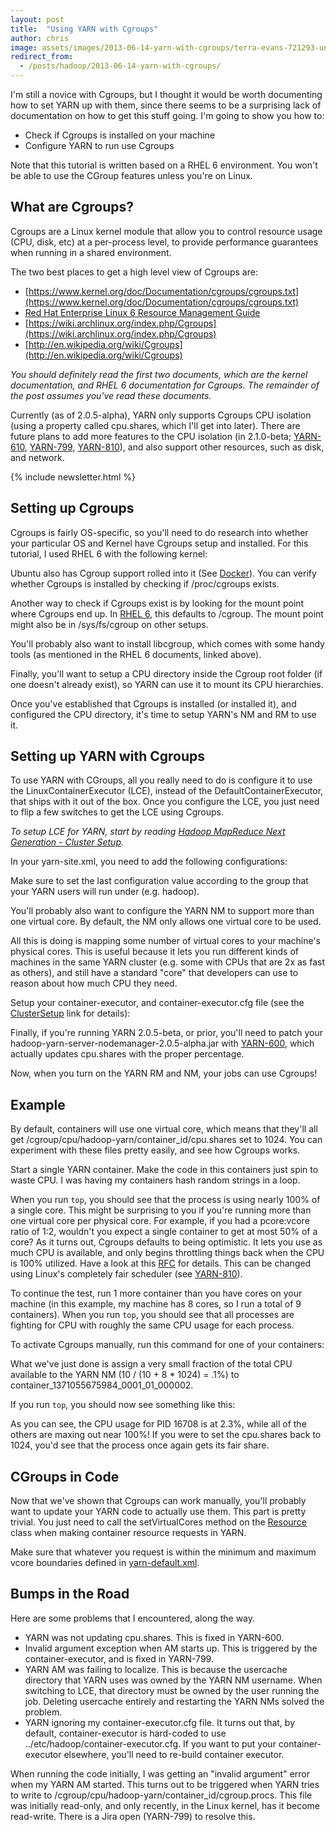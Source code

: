 ```yaml
---
layout: post
title:  "Using YARN with Cgroups"
author: chris
image: assets/images/2013-06-14-yarn-with-cgroups/terra-evans-721293-unsplash.jpg
redirect_from:
  - /posts/hadoop/2013-06-14-yarn-with-cgroups/
---
```


I'm still a novice with Cgroups, but I thought it would be worth documenting how to set YARN up with them, since there seems to be a surprising lack of documentation on how to get this stuff going. I'm going to show you how to:

* Check if Cgroups is installed on your machine
* Configure YARN to run use Cgroups

Note that this tutorial is written based on a RHEL 6 environment. You won't be able to use the CGroup features unless you're on Linux.

## What are Cgroups?

Cgroups are a Linux kernel module that allow you to control resource usage (CPU, disk, etc) at a per-process level, to provide performance guarantees when running in a shared environment.

The two best places to get a high level view of Cgroups are:

* [https://www.kernel.org/doc/Documentation/cgroups/cgroups.txt](https://www.kernel.org/doc/Documentation/cgroups/cgroups.txt)
* [Red Hat Enterprise Linux 6 Resource Management Guide](https://access.redhat.com/site/documentation/en-US/Red_Hat_Enterprise_Linux/6/pdf/Resource_Management_Guide/Red_Hat_Enterprise_Linux-6-Resource_Management_Guide-en-US.pdf)
* [https://wiki.archlinux.org/index.php/Cgroups](https://wiki.archlinux.org/index.php/Cgroups)
* [http://en.wikipedia.org/wiki/Cgroups](http://en.wikipedia.org/wiki/Cgroups)

*You should definitely read the first two documents, which are the kernel documentation, and RHEL 6 documentation for Cgroups. The remainder of the post assumes you've read these documents.*

Currently (as of 2.0.5-alpha), YARN only supports Cgroups CPU isolation (using a property called cpu.shares, which I'll get into later). There are future plans to add more features to the CPU isolation (in 2.1.0-beta; [YARN-610](https://issues.apache.org/jira/browse/YARN-600), [YARN-799](https://issues.apache.org/jira/browse/YARN-799), [YARN-810](https://issues.apache.org/jira/browse/YARN-810)), and also support other resources, such as disk, and network.

{% include newsletter.html %}

## Setting up Cgroups

Cgroups is fairly OS-specific, so you'll need to do research into whether your particular OS and Kernel have Cgroups setup and installed. For this tutorial, I used RHEL 6 with the following kernel:

<script src="https://gist.github.com/5784586.js"> </script>

Ubuntu also has Cgroup support rolled into it (See [Docker](http://www.docker.io/)). You can verify whether Cgroups is installed by checking if /proc/cgroups exists.

<script src="https://gist.github.com/5784621.js"> </script>

Another way to check if Cgroups exist is by looking for the mount point where Cgroups end up. In [RHEL 6](https://access.redhat.com/site/documentation/en-US/Red_Hat_Enterprise_Linux/6/pdf/Resource_Management_Guide/Red_Hat_Enterprise_Linux-6-Resource_Management_Guide-en-US.pdf), this defaults to /cgroup. The mount point might also be in /sys/fs/cgroup on other setups.

You'll probably also want to install libcgroup, which comes with some handy tools (as mentioned in the RHEL 6 documents, linked above).

<script src="https://gist.github.com/5784697.js"> </script>

Finally, you'll want to setup a CPU directory inside the Cgroup root folder (if one doesn't already exist), so YARN can use it to mount its CPU hierarchies.

<script src="https://gist.github.com/5784740.js"> </script>

Once you've established that Cgroups is installed (or installed it), and configured the CPU directory, it's time to setup YARN's NM and RM to use it.

## Setting up YARN with Cgroups

To use YARN with CGroups, all you really need to do is configure it to use the LinuxContainerExecutor (LCE), instead of the DefaultContainerExecutor, that ships with it out of the box. Once you configure the LCE, you just need to flip a few switches to get the LCE using Cgroups.

*To setup LCE for YARN, start by reading [Hadoop MapReduce Next Generation - Cluster Setup](http://hadoop.apache.org/docs/current/hadoop-project-dist/hadoop-common/ClusterSetup.html).*

In your yarn-site.xml, you need to add the following configurations:

<script src="https://gist.github.com/5784750.js"> </script>

Make sure to set the last configuration value according to the group that your YARN users will run under (e.g. hadoop). 

You'll probably also want to configure the YARN NM to support more than one virtual core. By default, the NM only allows one virtual core to be used.

<script src="https://gist.github.com/5784838.js"> </script>

All this is doing is mapping some number of virtual cores to your machine's physical cores. This is useful because it lets you run different kinds of machines in the same YARN cluster (e.g. some with CPUs that are 2x as fast as others), and still have a standard "core" that developers can use to reason about how much CPU they need.

Setup your container-executor, and container-executor.cfg file (see the [ClusterSetup](http://hadoop.apache.org/docs/current/hadoop-project-dist/hadoop-common/ClusterSetup.html) link for details):

<script src="https://gist.github.com/5785070.js"> </script>

Finally, if you're running YARN 2.0.5-beta, or prior, you'll need to patch your hadoop-yarn-server-nodemanager-2.0.5-alpha.jar with [YARN-600](https://issues.apache.org/jira/browse/YARN-600), which actually updates cpu.shares with the proper percentage.

Now, when you turn on the YARN RM and NM, your jobs can use Cgroups!

<script src="https://gist.github.com/5784890.js"> </script>

## Example

By default, containers will use one virtual core, which means that they'll all get /cgroup/cpu/hadoop-yarn/container_id/cpu.shares set to 1024. You can experiment with these files pretty easily, and see how Cgroups works.

Start a single YARN container. Make the code in this containers just spin to waste CPU. I was having my containers hash random strings in a loop.

<script src="https://gist.github.com/5784924.js"> </script>

When you run `top`, you should see that the process is using nearly 100% of a single core. This might be surprising to you if you're running more than one virtual core per physical core. For example, if you had a pcore:vcore ratio of 1:2, wouldn't you expect a single container to get at most 50% of a core? As it turns out, Cgroups defaults to being optimistic. It lets you use as much CPU is available, and only begins throttling things back when the CPU is 100% utilized. Have a look at this [RFC](http://lwn.net/Articles/336127) for details. This can be changed using Linux's completely fair scheduler (see [YARN-810](https://issues.apache.org/jira/browse/YARN-810)).

To continue the test, run 1 more container than you have cores on your machine (in this example, my machine has 8 cores, so I run a total of 9 containers). When you run `top`, you should see that all processes are fighting for CPU with roughly the same CPU usage for each process.

To activate Cgroups manually, run this command for one of your containers:

<script src="https://gist.github.com/5784941.js"> </script>

What we've just done is assign a very small fraction of the total CPU available to the YARN NM (10 / (10 + 8 * 1024) = .1%) to container_1371055675984_0001_01_000002.

If you run `top`, you should now see something like this:

<script src="https://gist.github.com/5784993.js"> </script>

As you can see, the CPU usage for PID 16708 is at 2.3%, while all of the others are maxing out near 100%! If you were to set the cpu.shares back to 1024, you'd see that the process once again gets its fair share.

## CGroups in Code

Now that we've shown that Cgroups can work manually, you'll probably want to update your YARN code to actually use them. This part is pretty trivial. You just need to call the setVirtualCores method on the [Resource](http://hadoop.apache.org/docs/current/api/org/apache/hadoop/yarn/api/records/Resource.html) class when making container resource requests in YARN.

Make sure that whatever you request is within the minimum and maximum vcore boundaries defined in [yarn-default.xml](http://hadoop.apache.org/docs/current/hadoop-yarn/hadoop-yarn-common/yarn-default.xml).

## Bumps in the Road

Here are some problems that I encountered, along the way.

* YARN was not updating cpu.shares. This is fixed in YARN-600.
* Invalid argument exception when AM starts up. This is triggered by the container-executor, and is fixed in YARN-799.
* YARN AM was failing to localize. This is because the usercache directory that YARN uses was owned by the YARN NM username. When switching to LCE, that directory must be owned by the user running the job. Deleting usercache entirely and restarting the YARN NMs solved the problem.
* YARN ignoring my container-executor.cfg file. It turns out that, by default, container-executor is hard-coded to use ../etc/hadoop/container-executor.cfg. If you want to put your container-executor elsewhere, you'll need to re-build container executor.

<script src="https://gist.github.com/5785113.js"> </script>

When running the code initially, I was getting an "invalid argument" error when my YARN AM started. This turns out to be triggered when YARN tries to write to /cgroup/cpu/hadoop-yarn/container_id/cgroup.procs. This file was initially read-only, and only recently, in the Linux kernel, has it become read-write. There is a Jira open (YARN-799) to resolve this.
